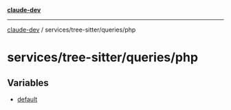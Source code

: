 [**claude-dev**](../../../../README.md)

***

[claude-dev](../../../../README.md) / services/tree-sitter/queries/php

# services/tree-sitter/queries/php

## Variables

- [default](variables/default.md)
